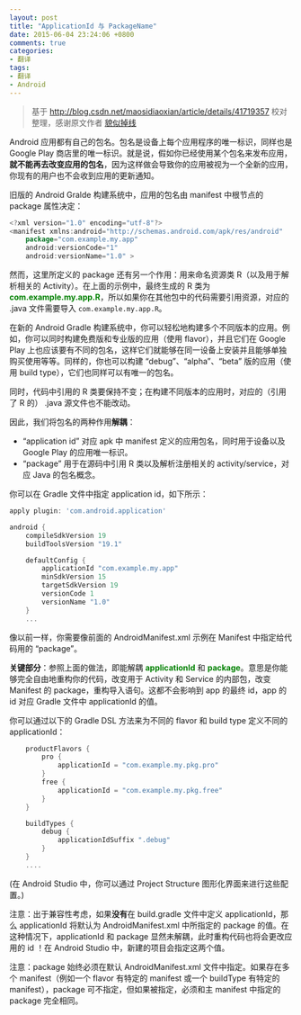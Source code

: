```yaml
---
layout: post
title: "ApplicationId 与 PackageName"
date: 2015-06-04 23:24:06 +0800
comments: true
categories:
- 翻译
tags:
- 翻译
- Android
---
```


> 基于 <http://blog.csdn.net/maosidiaoxian/article/details/41719357> 校对整理，感谢原文作者 [貌似掉线](http://my.csdn.net/maosidiaoxian)

Android 应用都有自己的包名。包名是设备上每个应用程序的唯一标识，同样也是 Google Play 商店里的唯一标识。就是说，假如你已经使用某个包名来发布应用，**就不能再去改变应用的包名**，因为这样做会导致你的应用被视为一个全新的应用，你现有的用户也不会收到应用的更新通知。
<!-- more -->

旧版的 Android Gralde 构建系统中，应用的包名由 manifest 中根节点的 package 属性决定：

``` Groovy AndroidManifest.xml
<?xml version="1.0" encoding="utf-8"?>
<manifest xmlns:android="http://schemas.android.com/apk/res/android"
    package="com.example.my.app"
    android:versionCode="1"
    android:versionName="1.0" >
```

然而，这里所定义的 package 还有另一个作用：用来命名资源类 R（以及用于解析相关的 Activity）。在上面的示例中，最终生成的 R 类为 **<font color='green'>com.example.my.app.R</font>**，所以如果你在其他包中的代码需要引用资源，对应的 .java 文件需要导入 `com.example.my.app.R`。

在新的 Android Gradle 构建系统中，你可以轻松地构建多个不同版本的应用。例如，你可以同时构建免费版和专业版的应用（使用 flavor），并且它们在 Google Play 上也应该要有不同的包名，这样它们就能够在同一设备上安装并且能够单独购买使用等等。同样的，你也可以构建 “debug”、“alpha”、“beta” 版的应用（使用 build type），它们也同样可以有唯一的包名。

同时，代码中引用的 R 类要保持不变；在构建不同版本的应用时，对应的（引用了 R 的） .java 源文件也不能改动。

因此，我们将包名的两种作用**解耦**：

* “application id” 对应 apk 中 manifest 定义的应用包名，同时用于设备以及 Google Play 的应用唯一标识。
* “package” 用于在源码中引用 R 类以及解析注册相关的 activity/service，对应 Java 的包名概念。

你可以在 Gradle 文件中指定 application id，如下所示：

``` Groovy app/build.gradle
apply plugin: 'com.android.application'

android {
    compileSdkVersion 19
    buildToolsVersion "19.1"

    defaultConfig {
        applicationId "com.example.my.app"
        minSdkVersion 15
        targetSdkVersion 19
        versionCode 1
        versionName "1.0"
    }
    ...
```

像以前一样，你需要像前面的 AndroidManifest.xml 示例在 Manifest 中指定给代码用的 “package”。

**关键部分**：参照上面的做法，即能解耦 **<font color="green">applicationId</font>** 和 **<font color="green">package</font>**。意思是你能够完全自由地重构你的代码，改变用于 Activity 和 Service 的内部包，改变 Manifest 的 package，重构导入语句。这都不会影响到 app 的最终 id，app 的 id 对应 Gradle 文件中 applicationId 的值。

你可以通过以下的 Gradle DSL 方法来为不同的 flavor 和 build type 定义不同的 applicationId：

``` Groovy app/build.gradle
    productFlavors {
        pro {
            applicationId = "com.example.my.pkg.pro"
        }
        free {
            applicationId = "com.example.my.pkg.free"
        }
    }

    buildTypes {
        debug {
            applicationIdSuffix ".debug"
        }
    }
    ....
```

(在 Android Studio 中，你可以通过 Project Structure 图形化界面来进行这些配置。)

注意：出于兼容性考虑，如果**没有**在 build.gradle 文件中定义 applicationId，那么 applicationId 将默认为 AndroidManifest.xml 中所指定的 package 的值。在这种情况下，applicationId 和 package 显然未解耦，此时重构代码也将会更改应用的 id ！在 Android Studio 中，新建的项目会指定这两个值。

注意：package 始终必须在默认 AndroidManifest.xml 文件中指定。如果存在多个 manifest（例如一个 flavor 有特定的 manifest 或一个 buildType 有特定的 manifest），package 可不指定，但如果被指定，必须和主 manifest 中指定的 package 完全相同。